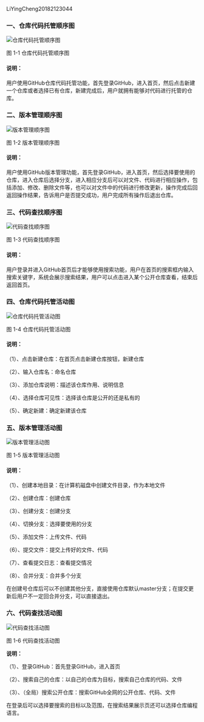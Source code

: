 LiYingCheng20182123044


### 一、仓库代码托管顺序图

![仓库代码托管顺序图](https://github.com/ycfxhsw/YangChunFu20182123027/blob/UML-Work/%E4%BB%93%E5%BA%93%E4%BB%A3%E7%A0%81%E6%89%98%E7%AE%A1%EF%BC%88%E9%A1%BA%E5%BA%8F%E5%9B%BE%EF%BC%89.png)

图 1-1 仓库代码托管顺序图

#### **说明：**

用户使用GitHub仓库代码托管功能，首先登录GitHub，进入首页，然后点击新建一个仓库或者选择已有仓库，新建完成后，用户就拥有能够对代码进行托管的仓库。

 

### 二、版本管理顺序图

![版本管理顺序图](https://github.com/ycfxhsw/YangChunFu20182123027/blob/UML-Work/%E7%89%88%E6%9C%AC%E7%AE%A1%E7%90%86%EF%BC%88%E9%A1%BA%E5%BA%8F%E5%9B%BE%EF%BC%89.png)

图 1-2 版本管理顺序图

#### **说明：**

用户使用GitHub版本管理功能，首先登录GitHub，进入首页，然后选择要使用的仓库，进入仓库后选择分支，进入相应分支后可以对文件、代码进行相应操作，包括添加、修改、删除文件等，也可以对文件中的代码进行修改更新，操作完成后回返回操作结果，告诉用户是否提交成功，用户完成所有操作后退出仓库。

 

### 三、代码查找顺序图

![代码查找顺序图](https://github.com/ycfxhsw/YangChunFu20182123027/blob/UML-Work/%E4%BB%A3%E7%A0%81%E6%9F%A5%E6%89%BE%EF%BC%88%E9%A1%BA%E5%BA%8F%E5%9B%BE%EF%BC%89.png)

图 1-3 代码查找顺序图

#### **说明：**

用户登录并进入GitHub首页后才能够使用搜索功能，用户在首页的搜索框内输入搜索关键字，系统会展示搜索结果，用户可以点击进入某个公开仓库查看，结束后返回首页。

 

### 四、仓库代码托管活动图

![仓库代码托管活动图](https://github.com/ycfxhsw/YangChunFu20182123027/blob/UML-Work/%E4%BB%93%E5%BA%93%E4%BB%A3%E7%A0%81%E6%89%98%E7%AE%A1%EF%BC%88%E6%B4%BB%E5%8A%A8%E5%9B%BE%EF%BC%89.png)

图 1-4 仓库代码托管活动图

#### **说明：**

（1）、点击新建仓库：在首页点击新建仓库按钮，新建仓库

（2）、输入仓库名：命名仓库

（3）、添加仓库说明：描述该仓库作用、说明信息

（4）、选择仓库可见性：选择该仓库是公开的还是私有的

（5）、确定新建：确定新建该仓库

 

### 五、版本管理活动图

![版本管理活动图](https://github.com/ycfxhsw/YangChunFu20182123027/blob/UML-Work/%E7%89%88%E6%9C%AC%E7%AE%A1%E7%90%86%EF%BC%88%E6%B4%BB%E5%8A%A8%E5%9B%BE%EF%BC%89.png)

图 1-5 版本管理活动图

#### **说明：**

（1）、创建本地目录：在计算机磁盘中创建文件目录，作为本地文件

（2）、创建仓库：创建仓库

（3）、创建分支：创建分支

（4）、切换分支：选择要使用的分支

（5）、添加文件：上传文件、代码

（6）、提交文件：提交上传好的文件、代码

（7）、查看提交日志：查看提交情况

（8）、合并分支：合并多个分支

在创建号仓库后可以不创建其他分支，直接使用仓库默认master分支；在提交更新后用户不一定回合并分支，可以直接退出。



### 六、代码查找活动图
![代码查找活动图](https://github.com/ycfxhsw/YangChunFu20182123027/blob/UML-Work/%E4%BB%A3%E7%A0%81%E6%9F%A5%E6%89%BE%EF%BC%88%E6%B4%BB%E5%8A%A8%E5%9B%BE%EF%BC%89.png)

图 1-6 代码查找活动图

**说明：**

（1）、登录GitHub：首先登录GitHub，进入首页

（2）、搜索自己的仓库：以自己的仓库为目标，搜索自己仓库的代码、文件

（3）、（全局）搜索公开仓库：搜索GitHub全网的公开仓库、代码、文件

在登录后可以选择要搜索的目标以及范围，在搜索结果展示页还可以选择仓库编程语言。
